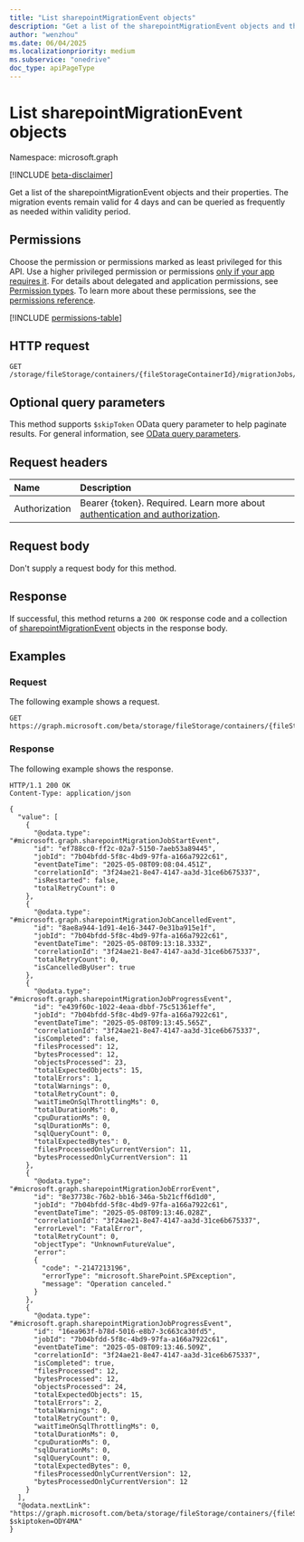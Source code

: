 ```yaml
---
title: "List sharepointMigrationEvent objects"
description: "Get a list of the sharepointMigrationEvent objects and their properties."
author: "wenzhou"
ms.date: 06/04/2025
ms.localizationpriority: medium
ms.subservice: "onedrive"
doc_type: apiPageType
---
```


# List sharepointMigrationEvent objects

Namespace: microsoft.graph

[!INCLUDE [beta-disclaimer](../../includes/beta-disclaimer.md)]

Get a list of the sharepointMigrationEvent objects and their properties. The migration events remain valid for 4 days and can be queried as frequently as needed within validity period.

## Permissions

Choose the permission or permissions marked as least privileged for this API. Use a higher privileged permission or permissions [only if your app requires it](/graph/permissions-overview#best-practices-for-using-microsoft-graph-permissions). For details about delegated and application permissions, see [Permission types](/graph/permissions-overview#permission-types). To learn more about these permissions, see the [permissions reference](/graph/permissions-reference).

<!-- {
  "blockType": "permissions",
  "name": "filestoragecontainer-migrationjob-list-progressevents-permissions"
}
-->
[!INCLUDE [permissions-table](../includes/permissions/filestoragecontainer-migrationjob-list-progressevents-permissions.md)]

## HTTP request

<!-- {
  "blockType": "ignored"
}
-->
``` http
GET /storage/fileStorage/containers/{fileStorageContainerId}/migrationJobs/{migrationJobId}/progressEvents
```

## Optional query parameters

This method supports `$skipToken` OData query parameter to help paginate results. For general information, see [OData query parameters](/graph/query-parameters).

## Request headers

|Name|Description|
|:---|:---|
|Authorization|Bearer {token}. Required. Learn more about [authentication and authorization](/graph/auth/auth-concepts).|

## Request body

Don't supply a request body for this method.

## Response

If successful, this method returns a `200 OK` response code and a collection of [sharepointMigrationEvent](../resources/sharepointmigrationevent.md) objects in the response body.

## Examples

### Request

The following example shows a request.
<!-- {
  "blockType": "request",
  "name": "list_sharepointmigrationevent"
}
-->
``` http
GET https://graph.microsoft.com/beta/storage/fileStorage/containers/{fileStorageContainerId}/migrationJobs/{migrationJobId}/progressEvents
```

### Response

The following example shows the response.
<!-- {
  "blockType": "response",
  "truncated": true,
  "@odata.type": "microsoft.graph.sharepointMigrationEvent"
}
-->
``` http
HTTP/1.1 200 OK
Content-Type: application/json

{
  "value": [
    {
      "@odata.type": "#microsoft.graph.sharepointMigrationJobStartEvent",
      "id": "ef788cc0-ff2c-02a7-5150-7aeb53a89445",
      "jobId": "7b04bfdd-5f8c-4bd9-97fa-a166a7922c61",
      "eventDateTime": "2025-05-08T09:08:04.451Z",
      "correlationId": "3f24ae21-8e47-4147-aa3d-31ce6b675337",
      "isRestarted": false,
      "totalRetryCount": 0
    },
    {
      "@odata.type": "#microsoft.graph.sharepointMigrationJobCancelledEvent",
      "id": "8ae8a944-1d91-4e16-3447-0e31ba915e1f",
      "jobId": "7b04bfdd-5f8c-4bd9-97fa-a166a7922c61",
      "eventDateTime": "2025-05-08T09:13:18.333Z",
      "correlationId": "3f24ae21-8e47-4147-aa3d-31ce6b675337",
      "totalRetryCount": 0,
      "isCancelledByUser": true
    },
    {
      "@odata.type": "#microsoft.graph.sharepointMigrationJobProgressEvent",
      "id": "e439f60c-1022-4eaa-dbbf-75c51361effe",
      "jobId": "7b04bfdd-5f8c-4bd9-97fa-a166a7922c61",
      "eventDateTime": "2025-05-08T09:13:45.565Z",
      "correlationId": "3f24ae21-8e47-4147-aa3d-31ce6b675337",
      "isCompleted": false,
      "filesProcessed": 12,
      "bytesProcessed": 12,
      "objectsProcessed": 23,
      "totalExpectedObjects": 15,
      "totalErrors": 1,
      "totalWarnings": 0,
      "totalRetryCount": 0,
      "waitTimeOnSqlThrottlingMs": 0,
      "totalDurationMs": 0,
      "cpuDurationMs": 0,
      "sqlDurationMs": 0,
      "sqlQueryCount": 0,
      "totalExpectedBytes": 0,
      "filesProcessedOnlyCurrentVersion": 11,
      "bytesProcessedOnlyCurrentVersion": 11
    },
    {
      "@odata.type": "#microsoft.graph.sharepointMigrationJobErrorEvent",
      "id": "8e37738c-76b2-bb16-346a-5b21cff6d1d0",
      "jobId": "7b04bfdd-5f8c-4bd9-97fa-a166a7922c61",
      "eventDateTime": "2025-05-08T09:13:46.028Z",
      "correlationId": "3f24ae21-8e47-4147-aa3d-31ce6b675337",
      "errorLevel": "FatalError",
      "totalRetryCount": 0,
      "objectType": "UnknownFutureValue",
      "error": 
      {
        "code": "-2147213196",
        "errorType": "microsoft.SharePoint.SPException",
        "message": "Operation canceled."
      }
    },
    {
      "@odata.type": "#microsoft.graph.sharepointMigrationJobProgressEvent",
      "id": "16ea963f-b78d-5016-e8b7-3c663ca30fd5",
      "jobId": "7b04bfdd-5f8c-4bd9-97fa-a166a7922c61",
      "eventDateTime": "2025-05-08T09:13:46.509Z",
      "correlationId": "3f24ae21-8e47-4147-aa3d-31ce6b675337",
      "isCompleted": true,
      "filesProcessed": 12,
      "bytesProcessed": 12,
      "objectsProcessed": 24,
      "totalExpectedObjects": 15,
      "totalErrors": 2,
      "totalWarnings": 0,
      "totalRetryCount": 0,
      "waitTimeOnSqlThrottlingMs": 0,
      "totalDurationMs": 0,
      "cpuDurationMs": 0,
      "sqlDurationMs": 0,
      "sqlQueryCount": 0,
      "totalExpectedBytes": 0,
      "filesProcessedOnlyCurrentVersion": 12,
      "bytesProcessedOnlyCurrentVersion": 12
    }
  ],
  "@odata.nextLink": "https://graph.microsoft.com/beta/storage/fileStorage/containers/{fileStorageContainerId}/migrationJobs/{migrationJobId}/progressEvents?$skiptoken=ODY4MA"
}
```
